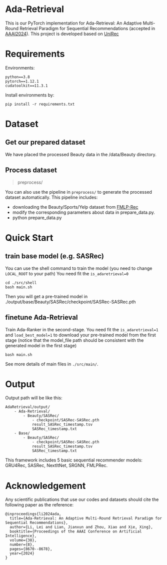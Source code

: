 # Ada-Retrieval

This is our PyTorch implementation for Ada-Retrieval: An Adaptive Multi-Round Retrieval Paradigm for Sequential
Recommendations (accepted in [AAAI2024](https://ojs.aaai.org/index.php/AAAI/article/view/28712)). This project is developed based on [UniRec](https://github.com/microsoft/unirec)

# Requirements
Environments:
```
python==3.8
pytorch==1.12.1
cudatoolkit==11.3.1
```
Install environments by:
```
pip install -r requirements.txt
```

# Dataset
## Get our prepared dataset
We have placed the processed Beauty data in the /data/Beauty directory.

## Process dataset
> preprocess/

You can also use the pipeline in `preprocess/` to generate the processed dataset automatically. This pipeline includes:
- downloading the Beauty/Sports/Yelp dataset from [FMLP-Rec](https://github.com/Woeee/FMLP-Rec)
- modify the corresponding parameters about data in prepare_data.py.
- python prepare_data.py


# Quick Start

## train base model (e.g. SASRec)
You can use the shell command to train the model (you need to change `LOCAL_ROOT` to your path)
You need fit the `is_adaretrieval=0`
```
cd ./src/shell
bash main.sh
```
Then you will get a pre-trained model in ./output/base/Beauty/SASRec/checkpoint/SASRec-SASRec.pth

## finetune Ada-Retrieval

Train Ada-Ranker in the second-stage.
You need fit the `is_adaretrieval=1` and `load_best_model=1` to download your pre-trained model from the first stage
(notice that the model_file path should be consistent with the generated model in the first stage)

```
bash main.sh
```

See more details of main files in `./src/main/`.

# Output
Output path will be like this:
```
AdaRetrieval/output/
    - Ada-Retrieval/
        - Beauty/SASRec/
            - checkpoint/SASRec-SASRec.pth
            result_SASRec_timestamp.tsv
            SASRec_timestamp.txt
    - Base/
        - Beauty/SASRec/
            - checkpoint/SASRec-SASRec.pth
            result_SASRec_timestamp.tsv
            SASRec_timestamp.txt
```


This framework includes 5 basic sequential recommender models: GRU4Rec, SASRec, NextItNet, SRGNN, FMLPRec.

# Acknowledgement
Any scientific publications that use our codes and datasets should cite the following paper as the reference:
```
@inproceedings{li2024ada,
  title={Ada-Retrieval: An Adaptive Multi-Round Retrieval Paradigm for Sequential Recommendations},
  author={Li, Lei and Lian, Jianxun and Zhou, Xiao and Xie, Xing},
  booktitle={Proceedings of the AAAI Conference on Artificial Intelligence},
  volume={38},
  number={8},
  pages={8670--8678},
  year={2024}
}
```
